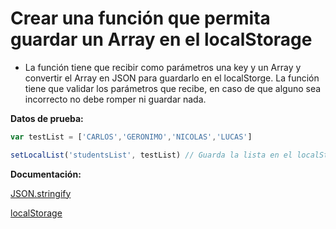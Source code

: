 # Crear una función que permita guardar un Array en el localStorage

- La función tiene que recibir como parámetros una key y un Array y convertir el Array en JSON para guardarlo en el localStorge. La función tiene que validar los parámetros que recibe, en caso de que alguno sea incorrecto no debe romper ni guardar nada.


**Datos de prueba:**

```js 
var testList = ['CARLOS','GERONIMO','NICOLAS','LUCAS']

setLocalList('studentsList', testList) // Guarda la lista en el localStorage en formato JSON
```

**Documentación:**

[JSON.stringify](https://www.w3schools.com/js/js_json_stringify.asp)

[localStorage](https://developer.mozilla.org/es/docs/Web/API/Window/localStorage)